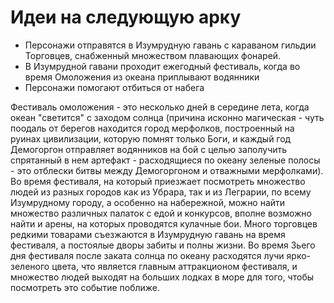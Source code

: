 # Идеи на следующую арку

* Персонажи отправятся в Изумрудную гавань с караваном гильдии Торговцев, снабженный множеством плавающих фонарей. 
* В Изумрудной гавани проходит ежегодный фестиваль, когда во время Омоложения из океана приплывают водянники
* Персонажи помогают отбиться от набега

Фестиваль омоложения - это несколько дней в середине лета, когда океан "светится" с заходом солнца (причина исконно магическая - чуть поодаль от берегов находится город мерфолков, построенный на руинах цивилизации, которую помнят только Боги, и каждый год Демогоргон отправляет водянников на бой с целью заполучить спрятанный в нем артефакт - расходящиеся по океану зеленые полосы - это отблески битвы между Демогоргоном и отважными мерфолками). Во время фестиваля, на который приезжает посмотреть множество людей из разных городов как из Убрара, так и из Леграрии, по всему Изумрудному городу, а особенно на набережной, можно найти множество различных палаток с едой и конкурсов, вполне возможно найти и арены, на которых проводятся кулачные бои. Много торговцев редкими товарами съезжаются в Изумрудную гавань на время фестиваля, а постоялые дворы забиты и полны жизни. Во время 3ьего дня фестиваля после заката солнца по океану расходятся лучи ярко-зеленого цвета, что является главным аттракционом фестиваля, и множество людей выходят на больших лодках в море для того, чтобы посмотреть это событие поближе.